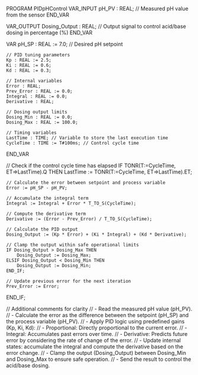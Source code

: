 PROGRAM PIDpHControl
VAR_INPUT
    pH_PV : REAL; // Measured pH value from the sensor
END_VAR

VAR_OUTPUT
    Dosing_Output : REAL; // Output signal to control acid/base dosing in percentage (%)
END_VAR

VAR
    pH_SP : REAL := 7.0; // Desired pH setpoint

    // PID tuning parameters
    Kp : REAL := 2.5;
    Ki : REAL := 0.6;
    Kd : REAL := 0.3;

    // Internal variables
    Error : REAL;
    Prev_Error : REAL := 0.0;
    Integral : REAL := 0.0;
    Derivative : REAL;

    // Dosing output limits
    Dosing_Min : REAL := 0.0;
    Dosing_Max : REAL := 100.0;

    // Timing variables
    LastTime : TIME; // Variable to store the last execution time
    CycleTime : TIME := T#100ms; // Control cycle time
END_VAR

// Check if the control cycle time has elapsed
IF TONR(T:=CycleTime, ET=>LastTime).Q THEN
    LastTime := TONR(T:=CycleTime, ET=>LastTime).ET;

    // Calculate the error between setpoint and process variable
    Error := pH_SP - pH_PV;

    // Accumulate the integral term
    Integral := Integral + Error * T_TO_S(CycleTime);

    // Compute the derivative term
    Derivative := (Error - Prev_Error) / T_TO_S(CycleTime);

    // Calculate the PID output
    Dosing_Output := (Kp * Error) + (Ki * Integral) + (Kd * Derivative);

    // Clamp the output within safe operational limits
    IF Dosing_Output > Dosing_Max THEN
        Dosing_Output := Dosing_Max;
    ELSIF Dosing_Output < Dosing_Min THEN
        Dosing_Output := Dosing_Min;
    END_IF;

    // Update previous error for the next iteration
    Prev_Error := Error;
END_IF;

// Additional comments for clarity
// - Read the measured pH value (pH_PV).
// - Calculate the error as the difference between the setpoint (pH_SP) and the process variable (pH_PV).
// - Apply PID logic using predefined gains (Kp, Ki, Kd):
//   - Proportional: Directly proportional to the current error.
//   - Integral: Accumulates past errors over time.
//   - Derivative: Predicts future error by considering the rate of change of the error.
// - Update internal states: accumulate the integral and compute the derivative based on the error change.
// - Clamp the output (Dosing_Output) between Dosing_Min and Dosing_Max to ensure safe operation.
// - Send the result to control the acid/base dosing.



